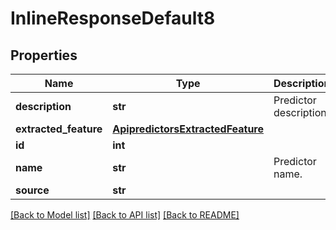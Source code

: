 # InlineResponseDefault8

## Properties
Name | Type | Description | Notes
------------ | ------------- | ------------- | -------------
**description** | **str** | Predictor description | [optional] 
**extracted_feature** | [**ApipredictorsExtractedFeature**](ApipredictorsExtractedFeature.md) |  | [optional] 
**id** | **int** |  | [optional] 
**name** | **str** | Predictor name. | [optional] 
**source** | **str** |  | [optional] 

[[Back to Model list]](../README.md#documentation-for-models) [[Back to API list]](../README.md#documentation-for-api-endpoints) [[Back to README]](../README.md)


